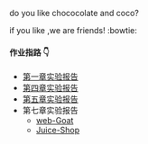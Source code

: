 
do you like chococolate and coco?

if you like ,we are friends!  :bowtie:
#### 作业指路 :point_down:
* [第一章实验报告](https://github.com/CUCCS/2020-ns-public-chococolate/blob/chap0x01/chap0x01/chap0x01.md)
* [第四章实验报告](https://github.com/CUCCS/2020-ns-public-chococolate/blob/chap0x04/chap0x04/chap0x04.md)
* [第五章实验报告](https://github.com/CUCCS/2020-ns-public-chococolate/blob/chap0x05/chap0x05/chap0x05.md)
* 第七章实验报告
  + [web-Goat](https://github.com/CUCCS/2020-ns-public-chococolate/blob/chap0x07-webgoat/chap0x07-webgoat/chap0x07-webgoat.md)
  + [Juice-Shop](https://github.com/CUCCS/2020-ns-public-chococolate/blob/exp0x07-JuiceShop/chap0x07-JuiceShop/chap0x07-JuiceShop.md)
